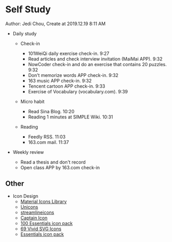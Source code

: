 # Self Study

Author: Jedi Chou, Create at 2019.12.19 8:11 AM

* Daily study
  * Check-in
    * 101WeiQi daily exercise check-in. 9:27
    * Read articles and check interview invitation (MaiMai APP). 9:32
    * NowCoder check-in and do an exercise that contains 20 puzzles. 9:32
    * Don't memorize words APP check-in. 9:32
    * 163 music APP check-in. 9:32
    * Tencent cartoon APP check-in. 9:33
    * Exercise of Vocabulary (vocabulary.com). 9:39

  * Micro habit
    * Read Sina Blog. 10:20
    * Reading 1 minutes at SIMPLE Wiki. 10:31

  * Reading
    * Feedly RSS. 11:03
    * 163.com mail. 11:37

* Weekly review
  * Read a thesis and don't record
  * Open class APP by 163.com check-in

## Other

* Icon Design
  * [Material Icons Library](http://icons.pixsellz.io/)
  * [Unicons](http://iconscout.com/unicons)
  * [streamlineicons](https://streamlineicons.com/)
  * [Captain Icon](http://mariodelvalle.github.io/CaptainIconWeb/)
  * [100 Essentials icon pack](dribbble.com/shots/5348814-100-Essentials-Icon-Pack)
  * [69 Vivid SVG Icons](iconstore.co/icons/vivid-svg-icons/)
  * [Essentials icon pack](invisionapp.com/inside-design/design-resource/essentials-icon-pack)
